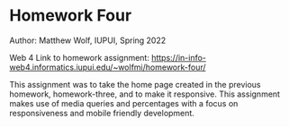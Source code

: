 # Homework Four

Author: Matthew Wolf, IUPUI, Spring 2022

Web 4 Link to homework assignment:
https://in-info-web4.informatics.iupui.edu/~wolfmi/homework-four/ 

This assignment was to take the home page created in the previous homework, homework-three, and to make it responsive. This assignment makes use of media queries and percentages with a focus on responsiveness and mobile friendly development.